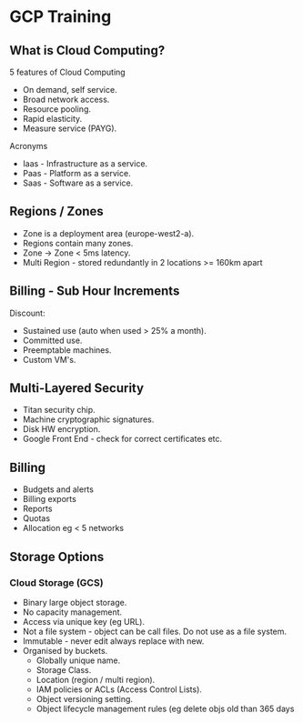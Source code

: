 #  GCP Training

##  What is Cloud Computing?

5 features of Cloud Computing
-	On demand, self service.
-	Broad network access.
-	Resource pooling.
-	Rapid elasticity.
-	Measure service (PAYG).

Acronyms
-	Iaas - Infrastructure as a service.
-	Paas - Platform as a service.
-	Saas - Software as a service.

##  Regions / Zones

-	Zone is a deployment area (europe-west2-a).
-	Regions contain many zones.
-	Zone -> Zone < 5ms latency.
-	Multi Region - stored redundantly in 2 locations >= 160km apart

##  Billing - Sub Hour Increments

Discount:

-	Sustained use (auto when used > 25% a month).
-	Committed use.
-	Preemptable machines.
-	Custom VM's.

##  Multi-Layered Security

-	Titan security chip.
-	Machine cryptographic signatures.
-	Disk HW encryption.
-	Google Front End - check for correct certificates etc.

##  Billing

-	Budgets and alerts
-	Billing exports
-	Reports
-	Quotas
-	Allocation eg < 5 networks

## Storage Options

### Cloud Storage (GCS)

-	Binary large object storage.
-	No capacity management.
-	Access via unique key (eg URL).
-	Not a file system - object can be call files.   Do not use as a file system.
-	Immutable - never edit always replace with new.
-	Organised by buckets.
	-	Globally unique name.
	-	Storage Class.
	-	Location (region / multi region).
	-	IAM policies or ACLs (Access Control Lists).
	-	Object versioning setting.
	-	Object lifecycle management rules (eg delete objs old than 365 days
<!--stackedit_data:
eyJoaXN0b3J5IjpbMTM2MzQyMzQ0OSwxODczMDI4MzE5LC03OT
QwNjU2NzFdfQ==
-->